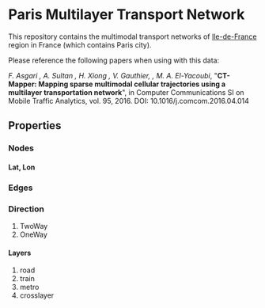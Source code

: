 # Paris Multilayer Transport Network

This repository contains the multimodal transport networks of [Ile-de-France](https://en.wikipedia.org/wiki/%C3%8Ele-de-France) region in France (which contains Paris city).   

Please reference the following papers when using with this data:

_F. Asgari , A. Sultan , H. Xiong , V. Gauthier, , M. A. El-Yacoubi_, "**CT-Mapper: Mapping sparse multimodal cellular trajectories using a multilayer transportation network**", in Computer Communications SI on Mobile Traffic Analytics, vol. 95, 2016. DOI: 10.1016/j.comcom.2016.04.014

## Properties
### Nodes
#### Lat, Lon

### Edges

### Direction
1. TwoWay
2. OneWay

#### Layers
1. road
2. train
3. metro
4. crosslayer
